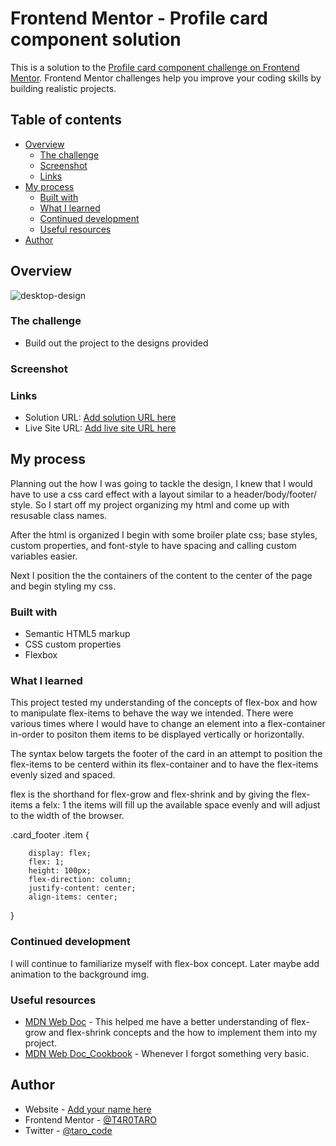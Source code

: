 # Frontend Mentor - Profile card component solution

This is a solution to the [Profile card component challenge on Frontend Mentor](https://www.frontendmentor.io/challenges/profile-card-component-cfArpWshJ). Frontend Mentor challenges help you improve your coding skills by building realistic projects. 

## Table of contents

- [Overview](#overview)
  - [The challenge](#the-challenge)
  - [Screenshot](#screenshot)
  - [Links](#links)
- [My process](#my-process)
  - [Built with](#built-with)
  - [What I learned](#what-i-learned)
  - [Continued development](#continued-development)
  - [Useful resources](#useful-resources)
- [Author](#author)

## Overview

![desktop-design](https://user-images.githubusercontent.com/76195521/114955796-50f89380-9e12-11eb-8720-cfcbde3d68fb.jpg)

### The challenge

- Build out the project to the designs provided

### Screenshot


### Links

- Solution URL: [Add solution URL here](https://your-solution-url.com)
- Live Site URL: [Add live site URL here](https://your-live-site-url.com)

## My process

Planning out the how I was going to tackle the design, I knew that I would have to use a css card effect with a layout similar to a header/body/footer/ style. So I start off my project organizing my html and come up with resusable class names. 

After the html is organized I begin with some broiler plate css; base styles, custom properties, and font-style to have spacing and calling custom variables easier.

Next I position the the containers of the content to the center of the page and begin styling my css.

### Built with

- Semantic HTML5 markup
- CSS custom properties
- Flexbox

### What I learned

This project tested my understanding of the concepts of flex-box and how to manipulate flex-items to behave the way we intended. 
There were various times where I would have to change an element into a flex-container in-order to positon them items to be displayed vertically or horizontally.

The syntax below targets the footer of the card in an attempt to position the flex-items to be centerd within its flex-container and to have the flex-items evenly sized and spaced. 

flex is the shorthand for flex-grow and flex-shrink and by giving the flex-items a felx: 1 the items will fill up the available space evenly and will adjust to the width of the browser. 

.card_footer .item {
``` 
    display: flex;
    flex: 1;
    height: 100px;
    flex-direction: column;
    justify-content: center;
    align-items: center;

```
}


### Continued development

I will continue to familiarize myself with flex-box concept. Later maybe add animation to the background img.

### Useful resources

- [MDN Web Doc](https://developer.mozilla.org/en-US/docs/Web/CSS/flex-grow) - This helped me have a better understanding of flex-grow and flex-shrink concepts and the how to implement them into my project.
- [MDN Web Doc_Cookbook](https://developer.mozilla.org/en-US/docs/Web/CSS/Layout_cookbook/Center_an_element) - Whenever I forgot something very basic.


## Author

- Website - [Add your name here](https://www.your-site.com)
- Frontend Mentor - [@T4R0TARO](https://www.frontendmentor.io/profile/T4R0TARO)
- Twitter - [@taro_code](https://www.twitter.com/taro_code)




